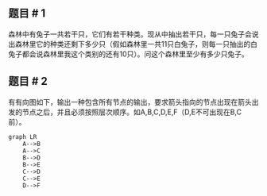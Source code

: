 ## **题目 # 1**
森林中有兔子一共若干只，它们有若干种类。现从中抽出若干只，每一只兔子会说出森林里它的种类还剩下多少只（假如森林里一共11只白兔子，则每一只抽出的白兔子都会说森林里我这个类别的还有10只）。问这个森林里至少有多少只兔子。
## **题目 # 2**
有有向图如下，输出一种包含所有节点的输出，要求箭头指向的节点出现在箭头出发的节点之后，并且必须按照层次顺序。如A,B,C,D,E,F（D,E不可出现在B,C前）。
```mermaid
graph LR
    A-->B
    A-->C
    B-->D
    B-->E
    C-->D
    C-->E
    D-->F
```


